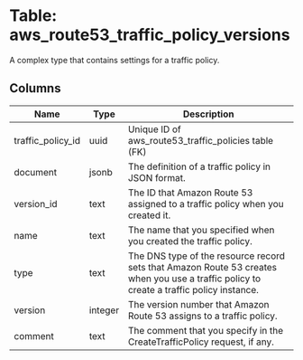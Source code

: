 
# Table: aws_route53_traffic_policy_versions
A complex type that contains settings for a traffic policy.
## Columns
| Name        | Type           | Description  |
| ------------- | ------------- | -----  |
|traffic_policy_id|uuid|Unique ID of aws_route53_traffic_policies table (FK)|
|document|jsonb|The definition of a traffic policy in JSON format.|
|version_id|text|The ID that Amazon Route 53 assigned to a traffic policy when you created it.|
|name|text|The name that you specified when you created the traffic policy.|
|type|text|The DNS type of the resource record sets that Amazon Route 53 creates when you use a traffic policy to create a traffic policy instance.|
|version|integer|The version number that Amazon Route 53 assigns to a traffic policy.|
|comment|text|The comment that you specify in the CreateTrafficPolicy request, if any.|
